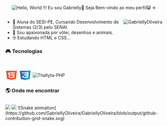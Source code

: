 <p align="center">
  <img src="github-gaby.gif.gif" alt="Hello, World !!! Eu sou Gabrielly👋 Seja Bem-vindo ao meu perfil😸 ✭">
</p>

##
<a href="#llaufabian-title">
  <img src="https://github-readme-stats.vercel.app/api?username=GabriellyOIiveira&show_icons=true&theme=moltack" alt="GabriellyOIiveira" align="right"/>
</a>

- 🌼 Aluna do SESI-PE, Cursando Desenvolvimento de Sistemas (2/3) pelo SENAI.
- 🏐 Sou apaixonada por vôlei, desenhos e animais.
- 🤓 Estudando HTML e CSS...

### 🎮 Tecnologias ##
##
<div style="display: inline_block"><br>
  <img align="center" alt="Thallyta-HTML" height="30" width="40" src="https://raw.githubusercontent.com/devicons/devicon/master/icons/html5/html5-original.svg">
  <img align="center" alt="Thallyta-CSS" height="30" width="40" src="https://raw.githubusercontent.com/devicons/devicon/master/icons/css3/css3-original.svg">
  <img align="center" alt="Thallyta-PHP" height="30" width="40" src="https://cdn.jsdelivr.net/gh/devicons/devicon/icons/php/php-original.svg">

### 🌎 Onde me encontrar
  
##
  
<div>
  <a href = "mailto:gabriellysilva1669@gmail.com"><img src="https://img.shields.io/badge/Gmail-D14836?style=for-the-badge&logo=gmail&logoColor=white" target="_blank"></a>
  <a href="https://www.linkedin.com/in/gabrielly-silva-13533a237/" target="_blank"><img src="https://img.shields.io/badge/-LinkedIn-%230077B5?style=for-the-badge&logo=linkedin&logoColor=white" target="_blank"></a> 
    ![Snake animation](https://github.com/GabriellyOIiveira/GabriellyOIiveira/blob/output/github-contribution-grid-snake.svg)
</div>
